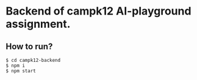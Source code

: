# Backend of campk12 AI-playground assignment.

## How to run?
 ```
 $ cd campk12-backend
 $ npm i
 $ npm start
 ```
